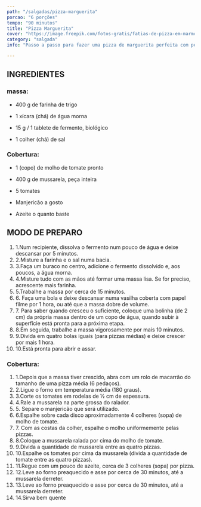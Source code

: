 ```yaml
---
path: "/salgadas/pizza-marguerita"
porcao: "6 porções"
tempo: "90 minutos"
title: "Pizza Marguerita"
cover: "https://image.freepik.com/fotos-gratis/fatias-de-pizza-em-marmore-sobre-a-tabua-de-cortar_23-2147926088.jpg"
category: "salgada"
info: "Passo a passo para fazer uma pizza de marguerita perfeita com pequenos e surpreendentes segredos que fazem toda a diferença!"

---
```


## INGREDIENTES

### massa:

*  400 g de farinha de trigo

* 1 xícara (chá) de água morna
* 15 g / 1 tablete de fermento, biológico
* 1 colher (chá) de sal

### Cobertura:

* 1 (copo) de molho de tomate pronto

* 400 g de mussarela, peça inteira
* 5 tomates
* Manjericão a gosto
* Azeite o quanto baste

## MODO DE PREPARO


<ol>
    <li>1.<span>Num recipiente, dissolva o fermento num pouco de água e deixe descansar por 5 minutos.</span></li>

<li>2.<span>Misture a farinha e o sal numa bacia.</span></li>

<li>3.<span>Faça um buraco no centro, adicione o fermento dissolvido e, aos poucos, a água morna.</span></li>

<li>4.<span>Misture tudo com as mãos até formar uma massa lisa. Se for preciso, acrescente mais farinha.</span></li>

<li>5.<span>Trabalhe a massa por cerca de 15 minutos.</span></li>

<li>6.<span> Faça uma bola e deixe descansar numa vasilha coberta com papel filme por 1 hora, ou até que a massa dobre de volume.</span></li>

<li>7.<span> Para saber quando cresceu o suficiente, coloque uma bolinha (de 2 cm) da própria massa dentro de um copo de água, quando subir à superfície está pronta para a próxima etapa.</span></li>

<li>8.<span>Em seguida, trabalhe a massa vigorosamente por mais 10 minutos.</span></li>

<li>9.<span>Divida em quatro bolas iguais (para pizzas médias) e deixe crescer por mais 1 hora.</span></li>

<li>10.<span>Está pronta para abrir e assar.</span></li>
</ol>

### Cobertura:

<ol>
    <li>1.<span>Depois que a massa tiver crescido, abra com um rolo de macarrão do tamanho de uma pizza média (6 pedaços).</span></li>

<li>2.<span>Ligue o forno em temperatura média (180 graus).</span></li>

<li>3.<span>Corte os tomates em rodelas de ½ cm de espessura.</span></li>

<li>4.<span>Rale a mussarela na parte grossa do ralador.</span></li>

<li>5.<span> Separe o manjericão que será utilizado.</span></li>

<li>6.<span>Espalhe sobre cada disco aproximadamente 4 colheres (sopa) de molho de tomate.</span></li>

<li>7.<span> Com as costas da colher, espalhe o molho uniformemente pelas pizzas.</span></li>

<li>8.<span>Coloque a mussarela ralada por cima do molho de tomate.</span></li>

<li>9.<span>Divida a quantidade de mussarela entre as quatro pizzas.</span></li>

<li>10.<span>Espalhe os tomates por cima da mussarela (divida a quantidade de tomate entre as quatro pizzas).</span></li>

<li>11.<span>Regue com um pouco de azeite, cerca de 3 colheres (sopa) por pizza.</span></li>

<li>12.<span>Leve ao forno preaquecido e asse por cerca de 30 minutos, até a mussarela derreter.</span></li>

<li>13.<span>Leve ao forno preaquecido e asse por cerca de 30 minutos, até a mussarela derreter.</span></li>

<li>14.<span>Sirva bem quente</span></li>
</ol>